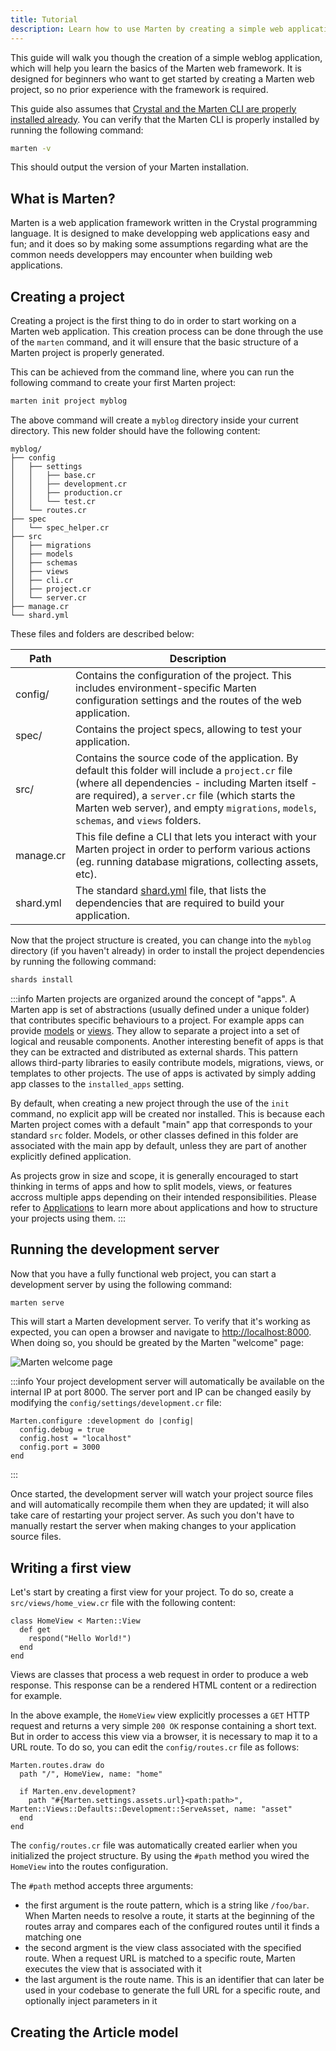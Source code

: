 ```yaml
---
title: Tutorial
description: Learn how to use Marten by creating a simple web application.
---
```


This guide will walk you though the creation of a simple weblog application, which will help you learn the basics of the Marten web framework. It is designed for beginners who want to get started by creating a Marten web project, so no prior experience with the framework is required.

This guide also assumes that [Crystal and the Marten CLI are properly installed already](./installation.md). You can verify that the Marten CLI is properly installed by running the following command:

```bash
marten -v
```

This should output the version of your Marten installation.

## What is Marten?

Marten is a web application framework written in the Crystal programming language. It is designed to make developping web applications easy and fun; and it does so by making some assumptions regarding what are the common needs developpers may encounter when building web applications.

## Creating a project

Creating a project is the first thing to do in order to start working on a Marten web application. This creation process can be done through the use of the `marten` command, and it will ensure that the basic structure of a Marten project is properly generated.

This can be achieved from the command line, where you can run the following command to create your first Marten project:

```bash
marten init project myblog
```

The above command will create a `myblog` directory inside your current directory. This new folder should have the following content:

```
myblog/
├── config
│   ├── settings
│   │   ├── base.cr
│   │   ├── development.cr
│   │   ├── production.cr
│   │   └── test.cr
│   └── routes.cr
├── spec
│   └── spec_helper.cr
├── src
│   ├── migrations
│   ├── models
│   ├── schemas
│   ├── views
│   ├── cli.cr
│   ├── project.cr
│   └── server.cr
├── manage.cr
└── shard.yml
```

These files and folders are described below:

| Path | Description |
| ----------- | ----------- |
| config/ | Contains the configuration of the project. This includes environment-specific Marten configuration settings and the routes of the web application. |
| spec/ | Contains the project specs, allowing to test your application. | 
| src/ | Contains the source code of the application. By default this folder will include a `project.cr` file (where all dependencies - including Marten itself - are required), a `server.cr` file (which starts the Marten web server), and empty `migrations`, `models`, `schemas`, and `views` folders. |
| manage.cr | This file define a CLI that lets you interact with your Marten project in order to perform various actions (eg. running database migrations, collecting assets, etc). |
| shard.yml | The standard [shard.yml](https://crystal-lang.org/reference/the_shards_command/index.html) file, that lists the dependencies that are required to build your application. |

Now that the project structure is created, you can change into the `myblog` directory (if you haven't already) in order to install the project dependencies by running the following command:

```bash
shards install
```

:::info
Marten projects are organized around the concept of "apps". A Marten app is set of abstractions (usually defined under a unique folder) that contributes specific behaviours to a project. For example apps can provide [models](../models) or [views](../views). They allow to separate a project into a set of logical and reusable components. Another interesting benefit of apps is that they can be extracted and distributed as external shards. This pattern allows third-party libraries to easily contribute models, migrations, views, or templates to other projects. The use of apps is activated by simply adding app classes to the `installed_apps` setting.

By default, when creating a new project through the use of the `init` command, no explicit app will be created nor installed. This is because each Marten project comes with a default "main" app that corresponds to your standard `src` folder. Models, or other classes defined in this folder are associated with the main app by default, unless they are part of another explicitly defined application.

As projects grow in size and scope, it is generally encouraged to start thinking in terms of apps and how to split models, views, or features accross multiple apps depending on their intended responsibilities. Please refer to [Applications](../development/applications) to learn more about applications and how to structure your projects using them.
:::

## Running the development server

Now that you have a fully functional web project, you can start a development server by using the following command:

```bash
marten serve
```

This will start a Marten development server. To verify that it's working as expected, you can open a browser and navigate to [http://localhost:8000](http://localhost:8000). When doing so, you should be greated by the Marten "welcome" page:

![Marten welcome page](/img/getting-started/tutorial/marten_welcome_page.png)

:::info
Your project development server will automatically be available on the internal IP at port 8000. The server port and IP can be changed easily by modifying the `config/settings/development.cr` file:

```crystal
Marten.configure :development do |config|
  config.debug = true
  config.host = "localhost"
  config.port = 3000
end
```
:::

Once started, the development server will watch your project source files and will automatically recompile them when they are updated; it will also take care of restarting your project server. As such you don't have to manually restart the server when making changes to your application source files.

## Writing a first view

Let's start by creating a first view for your project. To do so, create a `src/views/home_view.cr`
file with the following content:

```crystal title="src/views/home_view.cr"
class HomeView < Marten::View
  def get
    respond("Hello World!")
  end
end
```

Views are classes that process a web request in order to produce a web response. This response can be a rendered HTML content or a redirection for example.

In the above example, the `HomeView` view explicitly processes a `GET` HTTP request and returns a very simple `200 OK` response containing a short text. But in order to access this view via a browser, it is necessary to map it to a URL route. To do so, you can edit the `config/routes.cr` file as follows:

```crystal title="config/routes.cr"
Marten.routes.draw do
  path "/", HomeView, name: "home"

  if Marten.env.development?
    path "#{Marten.settings.assets.url}<path:path>", Marten::Views::Defaults::Development::ServeAsset, name: "asset"
  end
end
```

The `config/routes.cr` file was automatically created earlier when you initialized the project structure. By using the `#path` method you wired the `HomeView` into the routes configuration. 

The `#path` method accepts three arguments:

* the first argument is the route pattern, which is a string like `/foo/bar`. When Marten needs to resolve a route, it starts at the beginning of the routes array and compares each of the configured routes until it finds a matching one
* the second argment is the view class associated with the specified route. When a request URL is matched to a specific route, Marten executes the view that is associated with it
* the last argument is the route name. This is an identifier that can later be used in your codebase to generate the full URL for a specific route, and optionally inject parameters in it

## Creating the Article model
